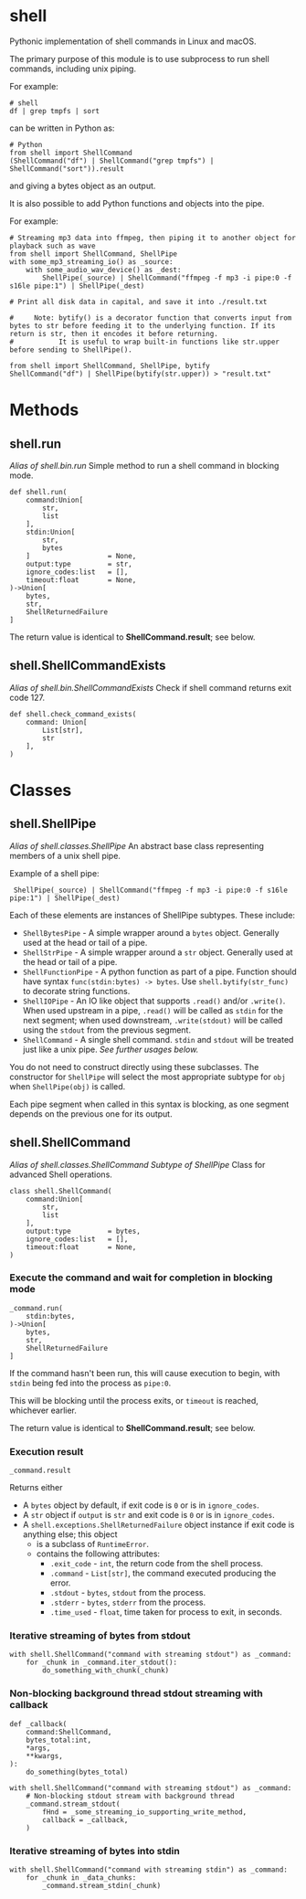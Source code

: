 # shell
Pythonic implementation of shell commands in Linux and macOS.

The primary purpose of this module is to use subprocess to run shell commands, including unix piping.

For example:
```
# shell
df | grep tmpfs | sort
```
can be written in Python as:
```
# Python
from shell import ShellCommand
(ShellCommand("df") | ShellCommand("grep tmpfs") | ShellCommand("sort")).result
```
and giving a bytes object as an output.


It is also possible to add Python functions and objects into the pipe.

For example:
```
# Streaming mp3 data into ffmpeg, then piping it to another object for playback such as wave
from shell import ShellCommand, ShellPipe
with some_mp3_streaming_io() as _source:
    with some_audio_wav_device() as _dest:
        ShellPipe(_source) | ShellCommand("ffmpeg -f mp3 -i pipe:0 -f s16le pipe:1") | ShellPipe(_dest)
```

```
# Print all disk data in capital, and save it into ./result.txt

#     Note: bytify() is a decorator function that converts input from bytes to str before feeding it to the underlying function. If its return is str, then it encodes it before returning.
#           It is useful to wrap built-in functions like str.upper before sending to ShellPipe().

from shell import ShellCommand, ShellPipe, bytify
ShellCommand("df") | ShellPipe(bytify(str.upper)) > "result.txt"
```


# Methods

## shell.run
*Alias of shell.bin.run*
Simple method to run a shell command in blocking mode.
```
def shell.run(
    command:Union[
        str,
        list
    ],
    stdin:Union[
        str,
        bytes
    ]                   = None,
    output:type         = str,
    ignore_codes:list   = [],
    timeout:float       = None,
)->Union[
    bytes,
    str,
    ShellReturnedFailure
]
```
The return value is identical to **ShellCommand.result**; see below.

## shell.ShellCommandExists
*Alias of shell.bin.ShellCommandExists*
Check if shell command returns exit code 127.
```
def shell.check_command_exists(
    command: Union[
        List[str],
        str
    ],
)
```

# Classes

## shell.ShellPipe
*Alias of shell.classes.ShellPipe*
An abstract base class representing members of a unix shell pipe.

Example of a shell pipe:
```
 ShellPipe(_source) | ShellCommand("ffmpeg -f mp3 -i pipe:0 -f s16le pipe:1") | ShellPipe(_dest)
```
Each of these elements are instances of ShellPipe subtypes. These include:
- `ShellBytesPipe` - A simple wrapper around a `bytes` object. Generally used at the head or tail of a pipe.
- `ShellStrPipe` - A simple wrapper around a `str` object. Generally used at the head or tail of a pipe.
- `ShellFunctionPipe` - A python function as part of a pipe. Function should have syntax `func(stdin:bytes) -> bytes`. Use `shell.bytify(str_func)` to decorate string functions.
- `ShellIOPipe` - An IO like object that supports `.read()` and/or `.write()`. When used upstream in a pipe, `.read()` will be called as `stdin` for the next segment; when used downstream, `.write(stdout)` will be called using the `stdout` from the previous segment.
- `ShellCommand` - A single shell command. `stdin` and `stdout` will be treated just like a unix pipe. *See further usages below.*

You do not need to construct directly using these subclasses.
The constructor for `ShellPipe` will select the most appropriate subtype for `obj` when `ShellPipe(obj)` is called.

Each pipe segment when called in this syntax is blocking, as one segment depends on the previous one for its output.


## shell.ShellCommand
*Alias of shell.classes.ShellCommand*
*Subtype of ShellPipe*
Class for advanced Shell operations.
```
class shell.ShellCommand(
    command:Union[
        str,
        list
    ],
    output:type         = bytes,
    ignore_codes:list   = [],
    timeout:float       = None,
)
```

### Execute the command and wait for completion in blocking mode
```
_command.run(
    stdin:bytes,
)->Union[
    bytes,
    str,
    ShellReturnedFailure
]
```
If the command hasn't been run, this will cause execution to begin, with `stdin` being fed into the process as `pipe:0`.

This will be blocking until the process exits, or `timeout` is reached, whichever earlier.

The return value is identical to **ShellCommand.result**; see below.

### Execution result
```
_command.result
```
Returns either
- A `bytes` object by default, if exit code is `0` or is in `ignore_codes`.
- A `str` object if `output` is `str` and exit code is `0` or is in `ignore_codes`.
- A `shell.exceptions.ShellReturnedFailure` object instance if exit code is anything else; this object
    - is a subclass of `RuntimeError`.
    - contains the following attributes:
        - `.exit_code` - `int`, the return code from the shell process.
        - `.command` - `List[str]`, the command executed producing the error.
        - `.stdout` - `bytes`, `stdout` from the process.
        - `.stderr` - `bytes`, `stderr` from the process.
        - `.time_used` - `float`, time taken for process to exit, in seconds.

### Iterative streaming of bytes from stdout
```
with shell.ShellCommand("command with streaming stdout") as _command:
    for _chunk in _command.iter_stdout():
        do_something_with_chunk(_chunk)
```


### Non-blocking background thread stdout streaming with callback
```
def _callback(
    command:ShellCommand,
    bytes_total:int,
    *args,
    **kwargs,
):
    do_something(bytes_total)

with shell.ShellCommand("command with streaming stdout") as _command:
    # Non-blocking stdout stream with background thread
    _command.stream_stdout(
        fHnd = _some_streaming_io_supporting_write_method,
        callback = _callback,
    )
```

### Iterative streaming of bytes into stdin
```
with shell.ShellCommand("command with streaming stdin") as _command:
    for _chunk in _data_chunks:
        _command.stream_stdin(_chunk)
```


